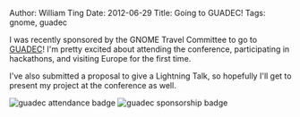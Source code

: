 Author: William Ting
Date: 2012-06-29
Title: Going to GUADEC!
Tags: gnome, guadec

I was recently sponsored by the GNOME Travel Committee to go to [GUADEC][conf]! I'm pretty excited about attending the conference, participating in hackathons, and visiting Europe for the first time.

I've also submitted a proposal to give a Lightning Talk, so hopefully I'll get to present my project at the conference as well.

![guadec attendance badge](http://williamting.com/static/images/guadec/attendance.png)
![guadec sponsorship badge](http://williamting.com/static/images/guadec/sponsored.png)

[conf]: http://guadec.org/
